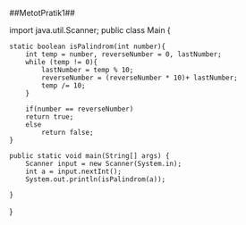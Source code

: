 ##MetotPratik1##


import java.util.Scanner;
public class Main {

    static boolean isPalindrom(int number){
        int temp = number, reverseNumber = 0, lastNumber;
        while (temp != 0){
            lastNumber = temp % 10;
            reverseNumber = (reverseNumber * 10)+ lastNumber;
            temp /= 10;
        }

        if(number == reverseNumber)
        return true;
        else
            return false;
    }

    public static void main(String[] args) {
        Scanner input = new Scanner(System.in);
        int a = input.nextInt();
        System.out.println(isPalindrom(a));

    }
}
